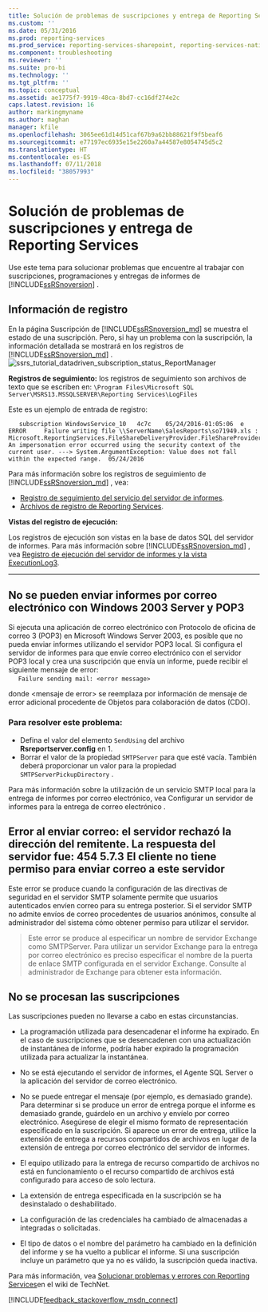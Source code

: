 ```yaml
---
title: Solución de problemas de suscripciones y entrega de Reporting Services | Microsoft Docs
ms.custom: ''
ms.date: 05/31/2016
ms.prod: reporting-services
ms.prod_service: reporting-services-sharepoint, reporting-services-native
ms.component: troubleshooting
ms.reviewer: ''
ms.suite: pro-bi
ms.technology: ''
ms.tgt_pltfrm: ''
ms.topic: conceptual
ms.assetid: ae1775f7-9919-48ca-8bd7-cc16df274e2c
caps.latest.revision: 16
author: markingmyname
ms.author: maghan
manager: kfile
ms.openlocfilehash: 3065ee61d14d51caf67b9a62bb88621f9f5beaf6
ms.sourcegitcommit: e77197ec6935e15e2260a7a44587e8054745d5c2
ms.translationtype: HT
ms.contentlocale: es-ES
ms.lasthandoff: 07/11/2018
ms.locfileid: "38057993"
---
```

# <a name="troubleshoot-reporting-services-subscriptions-and-delivery"></a>Solución de problemas de suscripciones y entrega de Reporting Services
  
    
Use este tema para solucionar problemas que encuentre al trabajar con suscripciones, programaciones y entregas de informes de [!INCLUDE[ssRSnoversion](../../includes/ssrsnoversion.md)] .  
## <a name="log-information"></a>Información de registro
 
En la página Suscripción de [!INCLUDE[ssRSnoversion_md](../../includes/ssrsnoversion-md.md)] se muestra el estado de una suscripción. Pero, si hay un problema con la suscripción, la información detallada se mostrará en los registros de [!INCLUDE[ssRSnoversion_md](../../includes/ssrsnoversion-md.md)] . 
![ssrs_tutorial_datadriven_subscription_status_ReportManager](../../reporting-services/media/ssrs-tutorial-datadriven-subscription-status-reportmanager.png)

**Registros de seguimiento:** los registros de seguimiento son archivos de texto que se escriben en: `\Program Files\Microsoft SQL Server\MSRS13.MSSQLSERVER\Reporting Services\LogFiles`

Este es un ejemplo de entrada de registro:

```
   subscription WindowsService_10   4c7c    05/24/2016-01:05:06  e ERROR     Failure writing file \\ServerName\SalesReports\so71949.xls : Microsoft.ReportingServices.FileShareDeliveryProvider.FileShareProvider+NetworkErrorException: An impersonation error occurred using the security context of the current user. ---> System.ArgumentException: Value does not fall within the expected range.  05/24/2016
```
Para más información sobre los registros de seguimiento de [!INCLUDE[ssRSnoversion_md](../../includes/ssrsnoversion-md.md)] , vea: 
+ [Registro de seguimiento del servicio del servidor de informes](../../reporting-services/report-server/report-server-service-trace-log.md).
+ [Archivos de registro de Reporting Services](../../reporting-services/report-server/reporting-services-log-files-and-sources.md).

**Vistas del registro de ejecución:**

Los registros de ejecución son vistas en la base de datos SQL del servidor de informes. Para más información sobre [!INCLUDE[ssRSnoversion_md](../../includes/ssrsnoversion-md.md)] , vea [Registro de ejecución del servidor de informes y la vista ExecutionLog3](../../reporting-services/report-server/report-server-executionlog-and-the-executionlog3-view.md).  

----------
## <a name="unable-to-send-reports-using-e-mail-with-windows-server-2003-and-pop3"></a>No se pueden enviar informes por correo electrónico con Windows 2003 Server y POP3  
Si ejecuta una aplicación de correo electrónico con Protocolo de oficina de correo 3 (POP3) en Microsoft Windows Server 2003, es posible que no pueda enviar informes utilizando el servidor POP3 local. Si configura el servidor de informes para que envíe correo electrónico con el servidor POP3 local y crea una suscripción que envía un informe, puede recibir el siguiente mensaje de error:  
&nbsp;&nbsp;&nbsp;&nbsp;&nbsp;`Failure sending mail: <error message>`  
  
donde \<mensaje de error> se reemplaza por información de mensaje de error adicional procedente de Objetos para colaboración de datos (CDO).  
  
### <a name="to-resolve-this-problem"></a>Para resolver este problema:  
* Defina el valor del elemento `SendUsing` del archivo **Rsreportserver.config** en 1.  
* Borrar el valor de la propiedad `SMTPServer` para que esté vacía. También deberá proporcionar un valor para la propiedad `SMTPServerPickupDirectory` .   
  
Para más información sobre la utilización de un servicio SMTP local para la entrega de informes por correo electrónico, vea Configurar un servidor de informes para la entrega de correo electrónico .  
  
## <a name="failure-sending-mail-the-server-rejected-the-sender-address-the-server-response-was-454-573-client-does-not-have-permission-to-submit-mail-to-this-server"></a>Error al enviar correo: el servidor rechazó la dirección del remitente. La respuesta del servidor fue: 454 5.7.3 El cliente no tiene permiso para enviar correo a este servidor  
Este error se produce cuando la configuración de las directivas de seguridad en el servidor SMTP solamente permite que usuarios autenticados envíen correo para su entrega posterior. Si el servidor SMTP no admite envíos de correo procedentes de usuarios anónimos, consulte al administrador del sistema cómo obtener permiso para utilizar el servidor.  
> Este error se produce al especificar un nombre de servidor Exchange como SMTPServer. Para utilizar un servidor Exchange para la entrega por correo electrónico es preciso especificar el nombre de la puerta de enlace SMTP configurada en el servidor Exchange. Consulte al administrador de Exchange para obtener esta información.  
  
## <a name="subscriptions-are-not-processing"></a>No se procesan las suscripciones  
Las suscripciones pueden no llevarse a cabo en estas circunstancias.   
* La programación utilizada para desencadenar el informe ha expirado. En el caso de suscripciones que se desencadenen con una actualización de instantánea de informe, podría haber expirado la programación utilizada para actualizar la instantánea.  
  
* No se está ejecutando el servidor de informes, el Agente SQL Server o la aplicación del servidor de correo electrónico.  
* No se puede entregar el mensaje (por ejemplo, es demasiado grande). Para determinar si se produce un error de entrega porque el informe es demasiado grande, guárdelo en un archivo y envíelo por correo electrónico. Asegúrese de elegir el mismo formato de representación especificado en la suscripción. Si aparece un error de entrega, utilice la extensión de entrega a recursos compartidos de archivos en lugar de la extensión de entrega por correo electrónico del servidor de informes.  
* El equipo utilizado para la entrega de recurso compartido de archivos no está en funcionamiento o el recurso compartido de archivos está configurado para acceso de solo lectura.  
* La extensión de entrega especificada en la suscripción se ha desinstalado o deshabilitado.  
* La configuración de las credenciales ha cambiado de almacenadas a integradas o solicitadas.  
* El tipo de datos o el nombre del parámetro ha cambiado en la definición del informe y se ha vuelto a publicar el informe. Si una suscripción incluye un parámetro que ya no es válido, la suscripción queda inactiva.  
  
Para más información, vea [Solucionar problemas y errores con Reporting Services](http://social.technet.microsoft.com/wiki/contents/articles/1633.ssrs-troubleshoot-issues-and-errors-with-reporting-services.aspx)en el wiki de TechNet.  
  
  
    
  
  
  

[!INCLUDE[feedback_stackoverflow_msdn_connect](../../includes/feedback-stackoverflow-msdn-connect.md)]

